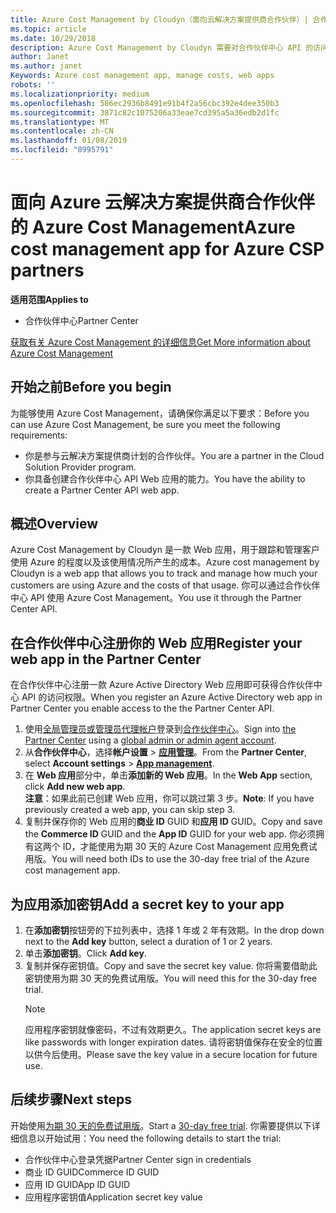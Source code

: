 ```yaml
---
title: Azure Cost Management by Cloudyn（面向云解决方案提供商合作伙伴）| 合作伙伴中心
ms.topic: article
ms.date: 10/29/2018
description: Azure Cost Management by Cloudyn 需要对合作伙伴中心 API 的访问权限进行预配。
author: Janet
ms.author: janet
Keywords: Azure cost management app, manage costs, web apps
robots: ''
ms.localizationpriority: medium
ms.openlocfilehash: 586ec2936b8491e91b4f2a56cbc392e4dee350b3
ms.sourcegitcommit: 3871c82c1075206a33eae7cd395a5a36edb2d1fc
ms.translationtype: MT
ms.contentlocale: zh-CN
ms.lasthandoff: 01/08/2019
ms.locfileid: "8995791"
---
```

# <a name="azure-cost-management-app-for-azure-csp-partners"></a><span data-ttu-id="50c6b-103">面向 Azure 云解决方案提供商合作伙伴的 Azure Cost Management</span><span class="sxs-lookup"><span data-stu-id="50c6b-103">Azure cost management app for Azure CSP partners</span></span>  

**<span data-ttu-id="50c6b-104">适用范围</span><span class="sxs-lookup"><span data-stu-id="50c6b-104">Applies to</span></span>**

-  <span data-ttu-id="50c6b-105">合作伙伴中心</span><span class="sxs-lookup"><span data-stu-id="50c6b-105">Partner Center</span></span>

[<span data-ttu-id="50c6b-106">获取有关 Azure Cost Management 的详细信息</span><span class="sxs-lookup"><span data-stu-id="50c6b-106">Get More information about Azure Cost Management</span></span>](https://go.microsoft.com/fwlink/p/?linkid=857893)

## <a name="before-you-begin"></a><span data-ttu-id="50c6b-107">开始之前</span><span class="sxs-lookup"><span data-stu-id="50c6b-107">Before you begin</span></span>
<span data-ttu-id="50c6b-108">为能够使用 Azure Cost Management，请确保你满足以下要求：</span><span class="sxs-lookup"><span data-stu-id="50c6b-108">Before you can use Azure Cost Management, be sure you meet the following requirements:</span></span>

- <span data-ttu-id="50c6b-109">你是参与云解决方案提供商计划的合作伙伴。</span><span class="sxs-lookup"><span data-stu-id="50c6b-109">You are a partner in the Cloud Solution Provider program.</span></span>
- <span data-ttu-id="50c6b-110">你具备创建合作伙伴中心 API Web 应用的能力。</span><span class="sxs-lookup"><span data-stu-id="50c6b-110">You have the ability to create a Partner Center API web app.</span></span>

## <a name="overview"></a><span data-ttu-id="50c6b-111">概述</span><span class="sxs-lookup"><span data-stu-id="50c6b-111">Overview</span></span>

<span data-ttu-id="50c6b-112">Azure Cost Management by Cloudyn 是一款 Web 应用，用于跟踪和管理客户使用 Azure 的程度以及该使用情况所产生的成本。</span><span class="sxs-lookup"><span data-stu-id="50c6b-112">Azure cost management by Cloudyn is a web app that allows you to track and manage how much your customers are using Azure and the costs of that usage.</span></span> <span data-ttu-id="50c6b-113">你可以通过合作伙伴中心 API 使用 Azure Cost Management。</span><span class="sxs-lookup"><span data-stu-id="50c6b-113">You use it through the Partner Center API.</span></span>

## <a name="register-your-web-app-in-the-partner-center"></a><span data-ttu-id="50c6b-114">在合作伙伴中心注册你的 Web 应用</span><span class="sxs-lookup"><span data-stu-id="50c6b-114">Register your web app in the Partner Center</span></span>
<span data-ttu-id="50c6b-115">在合作伙伴中心注册一款 Azure Active Directory Web 应用即可获得合作伙伴中心 API 的访问权限。</span><span class="sxs-lookup"><span data-stu-id="50c6b-115">When you register an Azure Active Directory web app in Partner Center you enable access to the the Partner Center API.</span></span> 
1.  <span data-ttu-id="50c6b-116">使用[全局管理员或管理员代理帐户](create-user-accounts-and-set-permissions.md)登录到[合作伙伴中心](https://partnercenter.microsoft.com/en-us/pcv/dashboard/overview)。</span><span class="sxs-lookup"><span data-stu-id="50c6b-116">Sign into [the Partner Center](https://partnercenter.microsoft.com/en-us/pcv/dashboard/overview) using a [global admin or admin agent account](create-user-accounts-and-set-permissions.md).</span></span>
2.  <span data-ttu-id="50c6b-117">从**合作伙伴中心**，选择**帐户设置** &gt; **[应用管理](https://partnercenter.microsoft.com/en-us/pcv/apiintegration/appmanagement)**。</span><span class="sxs-lookup"><span data-stu-id="50c6b-117">From the **Partner Center**, select **Account settings** &gt; **[App management](https://partnercenter.microsoft.com/en-us/pcv/apiintegration/appmanagement)**.</span></span>
3.  <span data-ttu-id="50c6b-118">在 **Web 应用**部分中，单击**添加新的 Web 应用**。</span><span class="sxs-lookup"><span data-stu-id="50c6b-118">In the **Web App** section, click **Add new web app**.</span></span>
<br> <span data-ttu-id="50c6b-119">**注意**：如果此前已创建 Web 应用，你可以跳过第 3 步。</span><span class="sxs-lookup"><span data-stu-id="50c6b-119">**Note**: If you have previously created a web app, you can skip step 3.</span></span>
4.  <span data-ttu-id="50c6b-120">复制并保存你的 Web 应用的**商业 ID** GUID 和**应用 ID** GUID。</span><span class="sxs-lookup"><span data-stu-id="50c6b-120">Copy and save the **Commerce ID** GUID and the **App ID** GUID for your web app.</span></span> <span data-ttu-id="50c6b-121">你必须拥有这两个 ID，才能使用为期 30 天的 Azure Cost Management 应用免费试用版。</span><span class="sxs-lookup"><span data-stu-id="50c6b-121">You will need both IDs to use the 30-day free trial of the Azure cost management app.</span></span>

## <a name="add-a-secret-key-to-your-app"></a><span data-ttu-id="50c6b-122">为应用添加密钥</span><span class="sxs-lookup"><span data-stu-id="50c6b-122">Add a secret key to your app</span></span>
1. <span data-ttu-id="50c6b-123">在**添加密钥**按钮旁的下拉列表中，选择 1 年或 2 年有效期。</span><span class="sxs-lookup"><span data-stu-id="50c6b-123">In the drop down next to the **Add key** button, select a duration of 1 or 2 years.</span></span>
2. <span data-ttu-id="50c6b-124">单击**添加密钥**。</span><span class="sxs-lookup"><span data-stu-id="50c6b-124">Click **Add key**.</span></span> 
3. <span data-ttu-id="50c6b-125">复制并保存密钥值。</span><span class="sxs-lookup"><span data-stu-id="50c6b-125">Copy and save the secret key value.</span></span> <span data-ttu-id="50c6b-126">你将需要借助此密钥使用为期 30 天的免费试用版。</span><span class="sxs-lookup"><span data-stu-id="50c6b-126">You will need this for the 30-day free trial.</span></span><br>
   > [!NOTE]  
   > <span data-ttu-id="50c6b-127">应用程序密钥就像密码，不过有效期更久。</span><span class="sxs-lookup"><span data-stu-id="50c6b-127">The application secret keys are like passwords with longer expiration dates.</span></span> <span data-ttu-id="50c6b-128">请将密钥值保存在安全的位置以供今后使用。</span><span class="sxs-lookup"><span data-stu-id="50c6b-128">Please save the key value in a secure location for future use.</span></span>

## <a name="next-steps"></a><span data-ttu-id="50c6b-129">后续步骤</span><span class="sxs-lookup"><span data-stu-id="50c6b-129">Next steps</span></span>
<span data-ttu-id="50c6b-130">开始使用[为期 30 天的免费试用版](https://go.microsoft.com/fwlink/?linkid=857895)。</span><span class="sxs-lookup"><span data-stu-id="50c6b-130">Start a [30-day free trial](https://go.microsoft.com/fwlink/?linkid=857895).</span></span>
<span data-ttu-id="50c6b-131">你需要提供以下详细信息以开始试用：</span><span class="sxs-lookup"><span data-stu-id="50c6b-131">You need the following details to start the trial:</span></span>
- <span data-ttu-id="50c6b-132">合作伙伴中心登录凭据</span><span class="sxs-lookup"><span data-stu-id="50c6b-132">Partner Center sign in credentials</span></span>
- <span data-ttu-id="50c6b-133">商业 ID GUID</span><span class="sxs-lookup"><span data-stu-id="50c6b-133">Commerce ID GUID</span></span>
- <span data-ttu-id="50c6b-134">应用 ID GUID</span><span class="sxs-lookup"><span data-stu-id="50c6b-134">App ID GUID</span></span>
- <span data-ttu-id="50c6b-135">应用程序密钥值</span><span class="sxs-lookup"><span data-stu-id="50c6b-135">Application secret key value</span></span>
